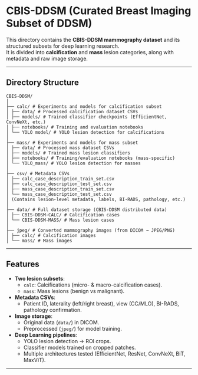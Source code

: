 # CBIS-DDSM (Curated Breast Imaging Subset of DDSM)

This directory contains the **CBIS-DDSM mammography dataset** and its structured subsets for deep learning research.  
It is divided into **calcification** and **mass** lesion categories, along with metadata and raw image storage.

---

##  Directory Structure
```
CBIS-DDSM/
│
├── calc/ # Experiments and models for calcification subset
│ ├── data/ # Processed calcification dataset CSVs
│ ├── models/ # Trained classifier checkpoints (EfficientNet, ConvNeXt, etc.)
│ ├── notebooks/ # Training and evaluation notebooks
│ └── YOLO model/ # YOLO lesion detection for calcifications
│
├── mass/ # Experiments and models for mass subset
│ ├── data/ # Processed mass dataset CSVs
│ ├── models/ # Trained mass lesion classifiers
│ ├── notebooks/ # Training/evaluation notebooks (mass-specific)
│ └── YOLO_mass/ # YOLO lesion detection for masses
│
├── csv/ # Metadata CSVs
│ ├── calc_case_description_train_set.csv
│ ├── calc_case_description_test_set.csv
│ ├── mass_case_description_train_set.csv
│ └── mass_case_description_test_set.csv
│ (Contains lesion-level metadata, labels, BI-RADS, pathology, etc.)
│
├── data/ # Full dataset storage (CBIS-DDSM distributed data)
│ ├── CBIS-DDSM-CALC/ # Calcification cases
│ └── CBIS-DDSM-MASS/ # Mass lesion cases
│
├── jpeg/ # Converted mammography images (from DICOM → JPEG/PNG)
│ ├── calc/ # Calcification images
│ └── mass/ # Mass images

```

---

##  Features

- **Two lesion subsets**:
  - `calc`: Calcifications (micro- & macro-calcification cases).
  - `mass`: Mass lesions (benign vs malignant).
- **Metadata CSVs**:
  - Patient ID, laterality (left/right breast), view (CC/MLO), BI-RADS, pathology confirmation.
- **Image storage**:
  - Original data (`data/`) in DICOM.
  - Preprocessed (`jpeg/`) for model training.
- **Deep Learning pipelines**:
  - YOLO lesion detection → ROI crops.
  - Classifier models trained on cropped patches.
  - Multiple architectures tested (EfficientNet, ResNet, ConvNeXt, BiT, MaxViT).

---

